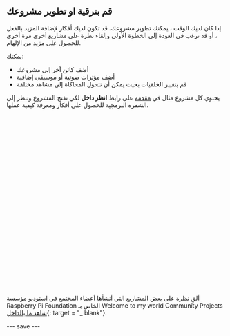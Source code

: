 ## قم بترقية او تطوير مشروعك

إذا كان لديك الوقت ، يمكنك تطوير مشروعك. قد تكون لديك أفكار لإضافة المزيد بالفعل ، أو قد ترغب في العودة إلى الخطوة الأولى وإلقاء نظرة على مشاريع أخرى مرة أخرى للحصول على مزيد من الإلهام.

يمكنك:
- أضف كائن آخر إلى مشروعك
- أضف مؤثرات صوتية أو موسيقى إضافية
- قم بتغيير الخلفيات بحيث يمكن أن تتحول المحاكاة إلى مشاهد مختلفة

يحتوي كل مشروع مثال في [مقدمة](.) على رابط **انظر داخل** لكي تفتح المشروع وتنظر إلى الشفرة البرمجية للحصول على أفكار ومعرفة كيفية عملها.
<div class="scratch-preview" style="margin-left: 15px;">
  <iframe allowtransparency="true" width="485" height="402" src="" frameborder="0"></iframe>
</div>

ألقِ نظرة على بعض المشاريع التي أنشأها أعضاء المجتمع في استوديو مؤسسة Raspberry Pi Foundation الخاص بـ Welcome to my world Community Projects [شاهد ما بالداخل](https://scratch.mit.edu/studios/30320352){: target = "_ blank"}.


--- save ---


